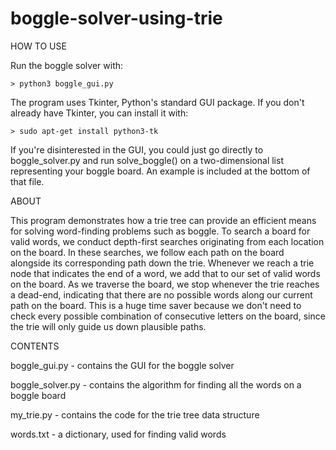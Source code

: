 # boggle-solver-using-trie

HOW TO USE

Run the boggle solver with:

	> python3 boggle_gui.py

The program uses Tkinter, Python's standard GUI package. If you don't 
already have Tkinter, you can install it with:

	> sudo apt-get install python3-tk

If you're disinterested in the GUI, you could just go directly to 
boggle_solver.py and run solve_boggle() on a two-dimensional list 
representing your boggle board. An example is included at the bottom
of that file.

ABOUT

This program demonstrates how a trie tree can provide an efficient means 
for solving word-finding problems such as boggle. To search a board for valid
words, we conduct depth-first searches originating from each location on the 
board. In these searches, we follow each path on the board alongside its 
corresponding path down the trie. Whenever we reach a trie node that indicates 
the end of a word, we add that to our set of valid words on the board. As we 
traverse the board, we stop whenever the trie reaches a dead-end, indicating 
that there are no possible words along our current path on the board. This is
a huge time saver because we don't need to check every possible combination of
consecutive letters on the board, since the trie will only guide us down 
plausible paths.  

CONTENTS

boggle_gui.py - contains the GUI for the boggle solver

boggle_solver.py - contains the algorithm for finding all the words on a
boggle board

my_trie.py - contains the code for the trie tree data structure

words.txt - a dictionary, used for finding valid words
